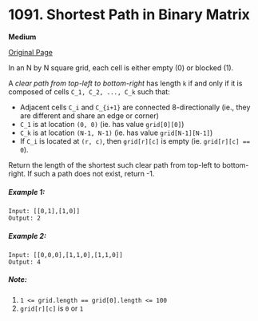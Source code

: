 # 1091. Shortest Path in Binary Matrix

**Medium**

[Original Page](https://leetcode.com/problems/shortest-path-in-binary-matrix/)

In an N by N square grid, each cell is either empty (0) or blocked (1).

A _clear path from top-left to bottom-right_ has length `k` if and only if it is composed of cells `C_1, C_2, ..., C_k` such that:
- Adjacent cells `C_i` and `C_{i+1}` are connected 8-directionally (ie., they are different and share an edge or corner)
- `C_1` is at location `(0, 0)` (ie. has value `grid[0][0]`)
- `C_k` is at location `(N-1, N-1)` (ie. has value `grid[N-1][N-1]`)
- If `C_i` is located at `(r, c)`, then `grid[r][c]` is empty (ie. `grid[r][c] == 0`).

Return the length of the shortest such clear path from top-left to bottom-right.  If such a path does not exist, return -1.
 
##### Example 1:
```
Input: [[0,1],[1,0]]
Output: 2
```

##### Example 2: 
```
Input: [[0,0,0],[1,1,0],[1,1,0]]
Output: 4
```

##### Note:
1. `1 <= grid.length == grid[0].length <= 100`
2. `grid[r][c]` is `0` or `1`

